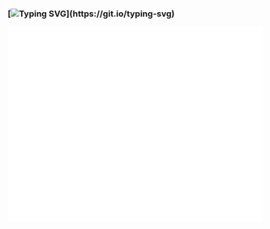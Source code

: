 ### [![Typing SVG](https://readme-typing-svg.herokuapp.com?color=%2336BCF7&lines=Hi+there+😄!+My+name+is+Alex!)](https://git.io/typing-svg)



![Metrics](/github-metrics.svg)
<!--
**telefonieren/telefonieren** is a ✨ _special_ ✨ repository because its `README.md` (this file) appears on your GitHub profile.

Here are some ideas to get you started:

[![Typing SVG](https://readme-typing-svg.herokuapp.com?color=%2336BCF7&lines=Computer+science+student)](https://git.io/typing-svg)

- 🔭 I’m currently working on ...
- 🌱 I’m currently learning ...
- 👯 I’m looking to collaborate on ...
- 🤔 I’m looking for help with ...
- 💬 Ask me about ...
- 📫 How to reach me: ...
- 😄 Pronouns: ...
- ⚡ Fun fact: ...
-->
